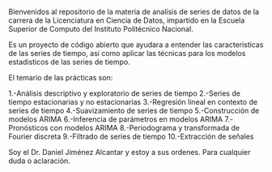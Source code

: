 Bienvenidos al repositorio de la materia de analísis de series de datos de la carrera de la Licenciatura en Ciencia de Datos, impartido en la Escuela Superior de Computo del Instituto Politécnico Nacional.

Es un proyecto de código abierto que ayudara a entender las caracteristicas de las series de tiempo, asi como aplicar las técnicas para los modelos estadisticos de las series de tiempo.

El temario de las prácticas son:

1.-Análisis descriptivo y exploratorio de series de tiempo 
2.-Series de tiempo estacionarias y no estacionarias 
3.-Regresión lineal en contexto de series de tiempo 
4.-Suavizamiento de series de tiempo 
5.-Construcción de modelos ARIMA 
6.-Inferencia de parámetros en modelos ARIMA 
7.-Pronósticos con modelos ARIMA 
8.-Periodograma y transformada de Fourier discreta 
9.-Filtrado de series de tiempo 
10.-Extracción de señales

Soy el Dr. Daniel Jiménez Alcantar y estoy a sus ordenes. Para cualquier duda o aclaración.
